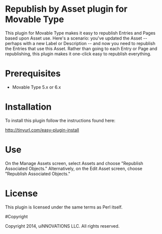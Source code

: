 # Republish by Asset plugin for Movable Type

This plugin for Movable Type makes it easy to republish Entries and Pages based
upon Asset use. Here's a scenario: you've updated the Asset -- perhaps with a
new Label or Description -- and now you need to republish the Entries that use
this Asset. Rather than going to each Entry or Page and republishing, this
plugin makes it one-click easy to republish everything.

# Prerequisites

* Movable Type 5.x or 6.x

# Installation

To install this plugin follow the instructions found here:

http://tinyurl.com/easy-plugin-install

# Use

On the Manage Assets screen, select Assets and choose "Republish Associated
Objects." Alternatively, on the Edit Asset screen, choose "Republish Associated
Objects."

# License

This plugin is licensed under the same terms as Perl itself.

#Copyright

Copyright 2014, uiNNOVATIONS LLC. All rights reserved.

